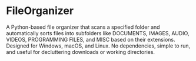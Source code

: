 # FileOrganizer
A Python-based file organizer that scans a specified folder and automatically sorts files into subfolders like DOCUMENTS, IMAGES, AUDIO, VIDEOS, PROGRAMMING FILES, and MISC based on their extensions. Designed for Windows, macOS, and Linux. No dependencies, simple to run, and useful for decluttering downloads or working directories.
